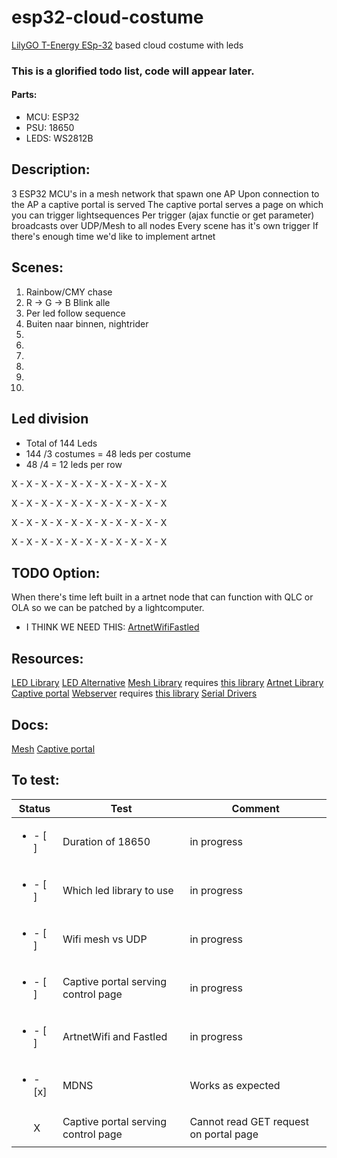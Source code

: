 # esp32-cloud-costume
[LilyGO T-Energy ESp-32](http://www.lilygo.cn/prod_view.aspx?TypeId=50033&Id=1170&FId=t3:50033:3) based cloud costume with leds


### This is a glorified todo list, code will appear later.

#### Parts:
- MCU:	ESP32
- PSU:	18650
- LEDS:	WS2812B

## Description:
3 ESP32 MCU's in a mesh network that spawn one AP
Upon connection to the AP a captive portal is served
The captive portal serves a page on which you can trigger lightsequences
Per trigger (ajax functie or get parameter) broadcasts over UDP/Mesh to all nodes
Every scene has it's own trigger
If there's enough time we'd like to implement artnet

## Scenes:
1. Rainbow/CMY chase
2. R -> G -> B Blink alle
3. Per led follow sequence
4. Buiten naar binnen, nightrider
5. 
6.
7.
8.
9.
10.

## Led division
- Total of 144 Leds
- 144 /3 costumes = 48 leds per costume
- 48 /4 = 12 leds per row

X - X - X - X - X - X - X - X - X - X - X

X - X - X - X - X - X - X - X - X - X - X

X - X - X - X - X - X - X - X - X - X - X

X - X - X - X - X - X - X - X - X - X - X

## TODO Option:
When there's time left built in a artnet node that can function with QLC or OLA so we can be patched by a lightcomputer.
- I THINK WE NEED THIS: [ArtnetWifiFastled](https://github.com/rstephan/ArtnetWifi/blob/master/examples/ArtnetWifiFastLED/ArtnetWifiFastLED.ino)

## Resources:
[LED Library](https://www.arduino.cc/reference/en/libraries/freenove-ws2812-lib-for-esp32)
[LED Alternative](https://github.com/FastLED/FastLED)
[Mesh Library](https://github.com/gmag11/painlessMesh) requires [this library](https://github.com/me-no-dev/AsyncTCP)
[Artnet Library](https://github.com/rstephan/ArtnetWifi)
[Captive portal](https://github.com/espressif/arduino-esp32/blob/master/libraries/DNSServer/examples/CaptivePortal/CaptivePortal.ino)
[Webserver](https://github.com/me-no-dev/ESPAsyncWebServer) requires [this library](https://github.com/me-no-dev/AsyncTCP)
[Serial Drivers](https://github.com/WCHSoftGroup/ch34xser_macos)

## Docs:
[Mesh](https://randomnerdtutorials.com/esp-mesh-esp32-esp8266-painlessmesh/#2)
[Captive portal](https://iotespresso.com/create-captive-portal-using-esp32/)

## To test:

| Status           | Test | Comment   |
|----------------|---------------|---------------|
| <ul><li>- [ ] </li></ul>   | Duration of 18650                    | in progress |
| <ul><li>- [ ] </li></ul>   | Which led library to use             | in progress | 
| <ul><li>- [ ] </li></ul>   | Wifi mesh vs UDP                     | in progress | 
| <ul><li>- [ ] </li></ul>   | Captive portal serving control page  | in progress | 
| <ul><li>- [ ] </li></ul>   | ArtnetWifi and Fastled               | in progress | 
| <ul><li>- [x] </li></ul>   | MDNS                                 | Works as expected | 
| <ul>X</ul>                 | Captive portal serving control page  | Cannot read GET request on portal page | 

